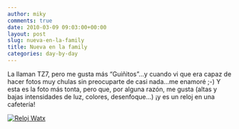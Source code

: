 ```yaml
---
author: miky
comments: true
date: 2010-03-09 09:03:00+00:00
layout: post
slug: nueva-en-la-family
title: Nueva en la family
categories: day-by-day
---
```


La llaman TZ7, pero me gusta más “Guiñitos”…y cuando vi que era capaz de hacer fotos muy chulas sin preocuparte de casi nada…me enamoré ;-) Y esta es la foto más tonta, pero que, por alguna razón, me gusta (altas y bajas intensidades de luz, colores, desenfoque…) ¡y es un reloj en una cafetería!

 

 

[![Reloj Watx](http://www.dosidiotas.com/wp-content/P1000121_thumb.png)](http://www.dosidiotas.com/wp-content/P1000121.png)

